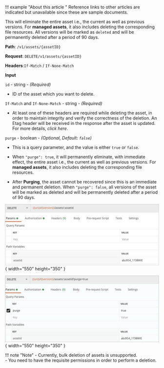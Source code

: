 !!! example "About this article "
    Reference links to other articles are indicated but unavailable since these are sample documents.

This will eliminate the entire asset i.e., the current as well as previous versions. For **managed assets**, it also includes deleting the corresponding file resources. All versions will be marked as `deleted` and will be permanently deleted after a period of 90 days.

**Path**: `/v1/assets/{assetID}`

**Request**: `DELETE/v1/assets/{assetID}`

**Headers**:`If-Match` / `If-None-Match`

**Input**

`id` - string - _(Required)_    

* ID of the asset which you want to delete.

`If-Match` and `If-None-Match` - string - _(Required)_    

* At least one of these headers are required while deleting the asset, in order to maintain integrity and verify the correctness of the deletion. An Etag header will be received in the response after the asset is updated. For more details, _click here_.

`purge` - boolean - _(Optional, Default: `false`)_

* This is a query parameter, and the value is either `true` or `false`.    

* When `"purge": true`, it will permanently eliminate, with immediate effect, the entire asset i.e., the current as well as previous versions. For **managed assets**, it also includes deleting the corresponding file resources.

* After **Purging**, the asset cannot be recovered since this is an immediate and permanent deletion. When `"purge": false`, all versions of the asset will be marked as deleted and will be permanently deleted after a period of 90 days.

![delete 1](../assets/api-4.png){ width="550" height="350" }

![delete purge](../assets/api-5.png){ width="550" height="350" }

!!! note "Note"
    - Currently, bulk deletion of assets is unsupported.    
    - You need to have the requisite permissions in order to perform a deletion.